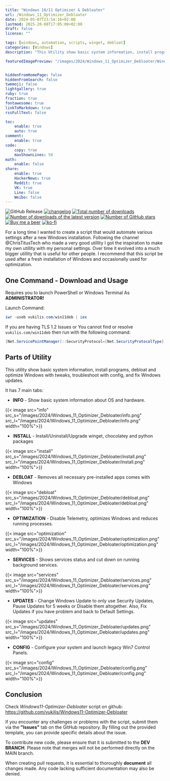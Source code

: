 ```yaml
---
title: "Windows 10/11 Optimizer & Debloater"
url: /Windows_11_Optimizer_Debloater
date: 2024-05-07T23:54:16+02:00
lastmod: 2025-20-08T17:05:00+02:00
draft: false
license: ""

tags: [windows, automation, scripts, winget, debloat]
categories: [Windows]
description: "This Utility show basic system information, install programs, debloat and optimize Windows..."

featuredImagePreview: "/images/2024/Windows_11_Optimizer_Debloater/Windows_11_Optimizer_Debloater.png"


hiddenFromHomePage: false
hiddenFromSearch: false
twemoji: false
lightgallery: true
ruby: true
fraction: true
fontawesome: true
linkToMarkdown: true
rssFullText: false

toc:
    enable: true
    auto: true
comment:
    enable: true
code:
    copy: true
    maxShownLines: 50
math:
    enable: false
share:
    enable: true
    HackerNews: true
    Reddit: true
    VK: true
    Line: false
    Weibo: false
---
```

<!--more-->

![GitHub Release](https://img.shields.io/github/v/release/vukilis/Windows11-Optimizer-Debloater?style=flat&logo=futurelearn&logoColor=%2332a850&label=LATEST%20RELEASE&color=%2332a850)
[![changelog](https://img.shields.io/badge/📋-RELEASE%20NOTES-00B2EE.svg)](https://github.com/vukilis/Windows11-Optimizer-Debloater/blob/dev/CHANGELOG.md) 
[![Total number of downloads](https://img.shields.io/github/downloads/vukilis/Windows11-Optimizer-Debloater/total?style=flat&label=TOTAL%20DOWNLOADS&labelColor=444&logo=hack-the-box&logoColor=white&cacheSeconds=600)](https://github.com/ungive/discord-music-presence/releases)
[![Number of downloads of the latest version](https://img.shields.io/github/downloads/vukilis/Windows11-Optimizer-Debloater/latest/total?style=flat&label=Downloads%20%40latest&labelColor=444&logo=hack-the-box&logoColor=white&cacheSeconds=600)](https://github.com/ungive/discord-music-presence/releases/latest)
[![Number of GitHub stars](https://img.shields.io/github/stars/vukilis/Windows11-Optimizer-Debloater?style=flat&label=STARS&logo=github&labelColor=444&color=DAAA3F&cacheSeconds=3600)](https://star-history.com/#ungive/discord-music-presence&Date)
[![Buy me a beer](https://img.shields.io/badge/BUY%20ME%20A%20BEER-black?style=flat&logo=buymeacoffee&logoColor=black&color=FFDD00)](https://buymeacoffee.com/vukilis)
[![ko-fi](https://shields.io/badge/KO--FI-BEER-ff5f5f?logo=ko-fi&style=for-the-badgeKo-fi)](https://ko-fi.com/vukilis)

For a long time I wanted to create a script that would automate various settings after a new Windows installation. Following the channel @ChrisTitusTech who made a very good utillity I got the inspiration to make my own utillity with my personal settings. Over time it evolved into a much bigger utillity that is useful for other people. I recommend that this script be used after a fresh installation of Windows and occasionally used for optimization.


## One Command - Download and Usage

Requires you to launch PowerShell or Windows Terminal As **ADMINISTRATOR!**

Launch Command:

```powershell
iwr -useb vukilis.com/win11deb | iex
```

If you are having TLS 1.2 Issues or You cannot find or resolve `vukilis.com/win11deb` then run with the following command:

```powershell
[Net.ServicePointManager]::SecurityProtocol=[Net.SecurityProtocolType]::Tls12;iex(New-Object Net.WebClient).DownloadString('https://raw.githubusercontent.com/vukilis/Windows11-Optimizer-Debloater/main/win11deb.ps1')
```

## Parts of Utility

This utility show basic system information, install programs, debloat and optimize Windows with tweaks, troubleshoot with config, and fix Windows updates.

It has 7 main tabs:

* **INFO** - Show basic system information about OS and hardware.

{{< image src="info" src_s="/images/2024/Windows_11_Optimizer_Debloater/info.png" src_l="/images/2024/Windows_11_Optimizer_Debloater/info.png" width="100%">}}

* I**NSTALL** - Install/Uninstall/Upgrade winget, chocolatey and python packages

{{< image src="install" src_s="/images/2024/Windows_11_Optimizer_Debloater/install.png" src_l="/images/2024/Windows_11_Optimizer_Debloater/install.png" width="100%">}}

* **DEBLOAT** - Removes all necessary pre-installed apps comes with Windows

{{< image src="debloat" src_s="/images/2024/Windows_11_Optimizer_Debloater/debloat.png" src_l="/images/2024/Windows_11_Optimizer_Debloater/debloat.png" width="100%">}}

* **OPTIMIZATION** - Disable Telemetry, optimizes Windows and reduces running processes. 

{{< image src="optimization" src_s="/images/2024/Windows_11_Optimizer_Debloater/optimization.png" src_l="/images/2024/Windows_11_Optimizer_Debloater/optimization.png" width="100%">}}

* **SERVICES** - Shows services status and cut down on running background services.

{{< image src="services" src_s="/images/2024/Windows_11_Optimizer_Debloater/services.png" src_l="/images/2024/Windows_11_Optimizer_Debloater/services.png" width="100%">}}

* **UPDATES** - Change Windows Update to only use Security Updates, Pause Updates for 5 weeks or Disable them altogether. Also, Fix Updates if you have problem and back to Default Settings.

{{< image src="updates" src_s="/images/2024/Windows_11_Optimizer_Debloater/updates.png" src_l="/images/2024/Windows_11_Optimizer_Debloater/updates.png" width="100%">}}

* **CONFIG** - Configure your system and launch legacy Win7 Control Panels.

{{< image src="config" src_s="/images/2024/Windows_11_Optimizer_Debloater/config.png" src_l="/images/2024/Windows_11_Optimizer_Debloater/config.png" width="100%">}}

## Conclusion

Check *Windows11-Optimizer-Debloater* script on github:  
https://github.com/vukilis/Windows11-Optimizer-Debloater

If you encounter any challenges or problems with the script, submit them via the **"Issues"** tab on the GitHub repository. By filling out the provided template, you can provide specific details about the issue.

To contribute new code, please ensure that it is submitted to the **DEV BRANCH**. Please note that merges will not be performed directly on the MAIN branch.

When creating pull requests, it is essential to thoroughly **document** all changes made. Any code lacking sufficient documentation may also be denied.
